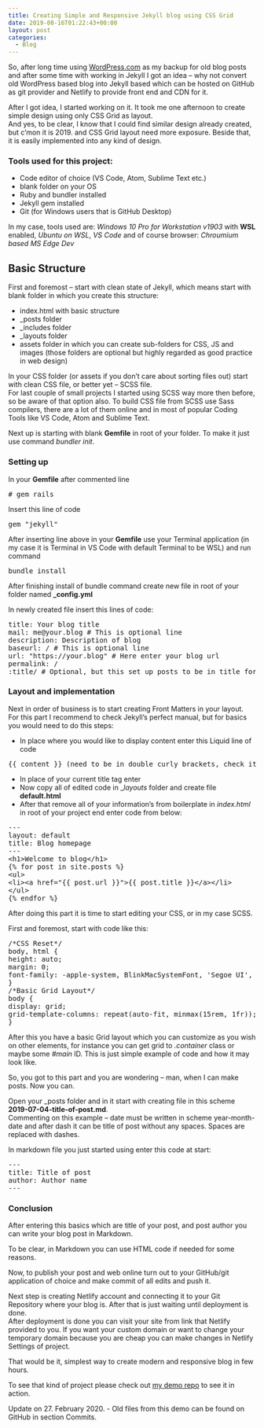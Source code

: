 ```yaml
---
title: Creating Simple and Responsive Jekyll blog using CSS Grid
date: 2019-08-16T01:22:43+00:00
layout: post
categories:
  - Blog
---
```

So, after long time using [WordPress.com](https://wordpress.com) as my backup for old blog posts and after some time with working in Jekyll I got an idea &#8211; why not convert old WordPress based blog into Jekyll based which can be hosted on GitHub as git provider and Netlify to provide front end and CDN for it.

After I got idea, I started working on it. It took me one afternoon to create simple design using only CSS Grid as layout.  
And yes, to be clear, I know that I could find similar design already created, but c&#8217;mon it is 2019. and CSS Grid layout need more exposure. Beside that, it is easily implemented into any kind of design.

### Tools used for this project:

  * Code editor of choice (VS Code, Atom, Sublime Text etc.)
  * blank folder on your OS
  * Ruby and bundler installed
  * Jekyll gem installed
  * Git (for Windows users that is GitHub Desktop)

In my case, tools used are: _Windows 10 Pro for Workstation v1903_ with **WSL** enabled, _Ubuntu on WSL_, _VS Code_ and of course browser: _Chroumium based MS Edge Dev_

## Basic Structure

First and foremost &#8211; start with clean state of Jekyll, which means start with blank folder in which you create this structure:

  * index.html with basic structure
  * _posts folder
  * _includes folder
  * _layouts folder
  * assets folder in which you can create sub-folders for CSS, JS and images (those folders are optional but highly regarded as good practice in web design)

In your CSS folder (or assets if you don&#8217;t care about sorting files out) start with clean CSS file, or better yet &#8211; SCSS file.  
For last couple of small projects I started using SCSS way more then before, so be aware of that option also. To build CSS file from SCSS use Sass compilers, there are a lot of them online and in most of popular Coding Tools like VS Code, Atom and Sublime Text.

Next up is starting with blank **Gemfile** in root of your folder. To make it just use command _bundler init_.

### Setting up

In your **Gemfile** after commented line

<pre># gem rails</pre>

Insert this line of code

<pre>gem "jekyll"</pre>

After inserting line above in your **Gemfile** use your Terminal application (in my case it is Terminal in VS Code with default Terminal to be WSL) and run command

<pre>bundle install</pre>

After finishing install of bundle command create new file in root of your folder named **_config.yml**

In newly created file insert this lines of code:

<pre>title: Your blog title
mail: me@your.blog # This is optional line
description: Description of blog
baseurl: / # This is optional line
url: "https://your.blog" # Here enter your blog url
permalink: /
:title/ # Optional, but this set up posts to be in title format for permalink so you don't need to enter it manually in Front Matters</pre>

### Layout and implementation

Next in order of business is to start creating Front Matters in your layout.  
For this part I recommend to check Jekyll&#8217;s perfect manual, but for basics you would need to do this steps:

  * In place where you would like to display content enter this Liquid line of code

<pre>{{ content }} (need to be in double curly brackets, check it out in Jekyll docs)</pre>

  * In place of your current title tag enter
  * Now copy all of edited code in __layouts_ folder and create file **default.html**
  * After that remove all of your information&#8217;s from boilerplate in _index.html_ in root of your project end enter code from below:

<pre>---
layout: default
title: Blog homepage
---
&lt;h1&gt;Welcome to blog&lt;/h1&gt;
{% for post in site.posts %}
&lt;ul&gt;
&lt;li&gt;&lt;a href="{{ post.url }}"&gt;{{ post.title }}&lt;/a&gt;&lt;/li&gt;
&lt;/ul&gt;
{% endfor %}</pre>

After doing this part it is time to start editing your CSS, or in my case SCSS.

First and foremost, start with code like this:

<pre>/*CSS Reset*/
body, html {
height: auto;
margin: 0;
font-family: -apple-system, BlinkMacSystemFont, 'Segoe UI', Roboto, Oxygen, Ubuntu, Cantarell, 'Open Sans', 'Helvetica Neue', sans-serif;
}
/*Basic Grid Layout*/
body {
display: grid;
grid-template-columns: repeat(auto-fit, minmax(15rem, 1fr)); /*Change min value to which you want it to be, can be in rem, em, vw etc.*/
}</pre>

After this you have a basic Grid layout which you can customize as you wish on other elements, for instance you can get grid to _.container_ class or maybe some _#main_ ID. This is just simple example of code and how it may look like.

So, you got to this part and you are wondering &#8211; man, when I can make posts. Now you can.

Open your _posts folder and in it start with creating file in this scheme **2019-07-04-title-of-post.md**.  
Commenting on this example &#8211; date must be written in scheme year-month-date and after dash it can be title of post without any spaces. Spaces are replaced with dashes.

In markdown file you just started using enter this code at start:

<pre>---
title: Title of post
author: Author name
---</pre>

### Conclusion

After entering this basics which are title of your post, and post author you can write your blog post in Markdown.

To be clear, in Markdown you can use HTML code if needed for some reasons.

Now, to publish your post and web online turn out to your GitHub/git application of choice and make commit of all edits and push it.

Next step is creating Netlify account and connecting it to your Git Repository where your blog is. After that is just waiting until deployment is done.  
After deployment is done you can visit your site from link that Netlify provided to you. If you want your custom domain or want to change your temporary domain because you are cheap you can make changes in Netlify Settings of project.

That would be it, simplest way to create modern and responsive blog in few hours.

To see that kind of project please check out [my demo repo](https://github.com/idzan/markoidzan.github.io) to see it in action.

Update on 27. February 2020. - Old files from this demo can be found on GitHub in section Commits.